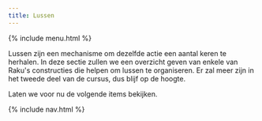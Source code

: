 ```yaml
---
title: Lussen
---
```


{% include menu.html %}

Lussen zijn een mechanisme om dezelfde actie een aantal keren te herhalen. In deze sectie zullen we een overzicht geven van enkele van Raku's constructies die helpen om lussen te organiseren. Er zal meer zijn in het tweede deel van de cursus, dus blijf op de hoogte.

Laten we voor nu de volgende items bekijken.

{% include nav.html %}
